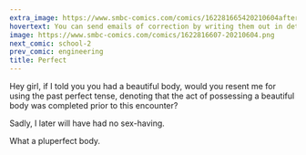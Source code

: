```yaml
---
extra_image: https://www.smbc-comics.com/comics/162281665420210604after.png
hovertext: You can send emails of correction by writing them out in detail and then pressing the discard button.
image: https://www.smbc-comics.com/comics/1622816607-20210604.png
next_comic: school-2
prev_comic: engineering
title: Perfect
---
```


Hey girl, if I told you you had a beautiful body, would you resent me for using the past perfect tense, denoting that the act of possessing a beautiful body was completed prior to this encounter?

Sadly, I later will have had no sex-having.

What a pluperfect body.
